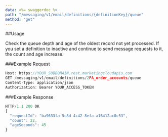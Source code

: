 ```yaml
---
data: <%= swaggerdoc %>
path: "/messaging/v1/email/definitions/{definitionKey}/queue"
method: "get"
---
```

##Usage

Check the queue depth and age of the oldest record not yet processed. If you set a definition to inactive and continue to send message requests to it, the count and age increase. 

###Example Request
```js
Host: https://YOUR_SUBDOMAIN.rest.marketingcloudapis.com
GET /messaging/v1/email/definitions/2FA_order_accounts/queue
Content-Type: application/json
Authorization: Bearer YOUR_ACCESS_TOKEN
```

###Example Response
```js
HTTP/1.1 200 OK
{
  "requestId": "ba9633fa-5c8d-4c42-8efa-a16412ac0c53",
  "count": 22,
  "ageSeconds": 45
}
```
